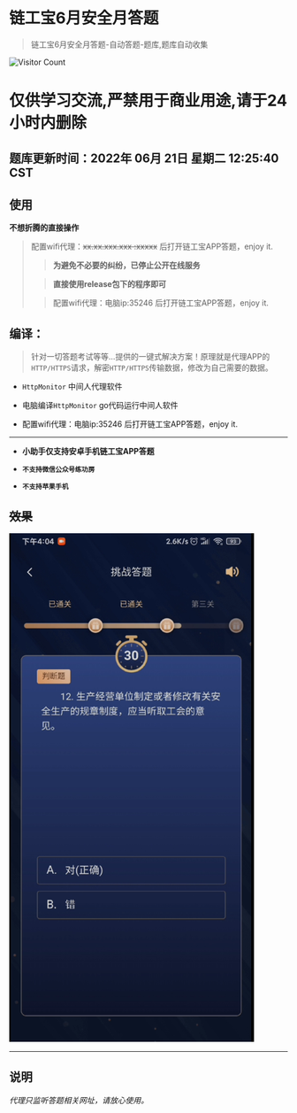 # 链工宝6月安全月答题

> 链工宝6月安全月答题-自动答题-题库,题库自动收集
>

![Visitor Count](https://profile-counter.glitch.me/liangongbao-dati/count.svg)

# 仅供学习交流,严禁用于商业用途,请于24小时内删除
## 题库更新时间：2022年 06月 21日 星期二 12:25:40 CST
## 使用

**不想折腾的直接操作**
> 配置wifi代理：~~xx.xx.xxx.xxx :xxxxx~~ 后打开链工宝APP答题，enjoy it.
> > **为避免不必要的纠纷，已停止公开在线服务**
> 
>>**直接使用release包下的程序即可**
> 
>>配置wifi代理：电脑ip:35246 后打开链工宝APP答题，enjoy it.

## 编译：

> 针对一切答题考试等等...提供的一键式解决方案！原理就是代理APP的`HTTP/HTTPS`请求，解密`HTTP/HTTPS`传输数据，修改为自己需要的数据。

- `HttpMonitor`  中间人代理软件


* 电脑编译`HttpMonitor` go代码运行中间人软件
 


- 配置wifi代理：电脑ip:35246 后打开链工宝APP答题，enjoy it.

---

* **小助手仅支持安卓手机链工宝APP答题**


* **`不支持微信公众号练功房`**
* **`不支持苹果手机`**

## ~~效果~~

![show](./1.png)

---

## 说明

_代理只监听答题相关网址，请放心使用。_ 

